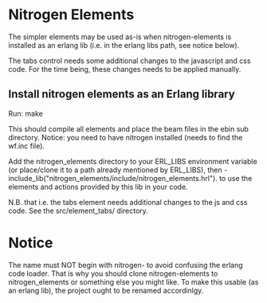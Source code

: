 # Nitrogen Elements #

The simpler elements may be used as-is when nitrogen-elements is installed as an erlang lib (i.e. in the erlang libs path, see notice below).

The tabs control needs some additional changes to the javascript and css code.
For the time being, these changes needs to be applied manually.

## Install nitrogen elements as an Erlang library ##

Run:
	make

This should compile all elements and place the beam files in the ebin sub directory. Notice: you need to have nitrogen installed (needs to find the wf.inc file).

Add the nitrogen_elements directory to your ERL_LIBS environment variable (or place/clone it to a path already mentioned by ERL_LIBS), then -include_lib("nitrogen_elements/include/nitrogen_elements.hrl"). to use the elements and actions provided by this lib in your code.

N.B. that i.e. the tabs element needs additional changes to the js and css code. See the src/element_tabs/ directory.

# Notice #

The name must NOT begin with nitrogen- to avoid confusing the erlang code loader. That is why you should clone nitrogen-elements to nitrogen_elements or something else you might like. To make this usable (as an erlang lib), the project ought to be renamed accordinlgy.

